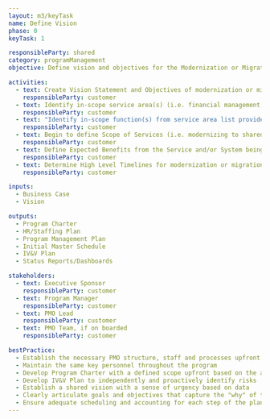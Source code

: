 ```yaml
---
layout: m3/keyTask
name: Define Vision
phase: 0
keyTask: 1

responsibleParty: shared
category: programManagement
objective: Define vision and objectives for the Modernization or Migration to Common Solution.

activities:
  - text: Create Vision Statement and Objectives of modernization or migration
    responsibleParty: customer
  - text: Identify in-scope service area(s) (i.e. financial management, human capital, procurement, grants management, travel)
    responsibleParty: customer
  - text: "Identify in-scope function(s) from service area list provided through the <a href='https://ussm.gsa.gov/fibf/'>Federal Integrated Business Framework (FIBF)</a> website"
    responsibleParty: customer
  - text: Begin to define Scope of Services (i.e. modernizing to shared system, migrating to shared transaction processing service(s), or both)
    responsibleParty: customer
  - text: Define Expected Benefits from the Service and/or System being acquire
    responsibleParty: customer
  - text: Determine High Level Timelines for modernization or migration
    responsibleParty: customer

inputs:
  - Business Case
  - Vision

outputs:
  - Program Charter
  - HR/Staffing Plan
  - Program Management Plan
  - Initial Master Schedule
  - IV&V Plan
  - Status Reports/Dashboards

stakeholders:
  - text: Executive Sponsor
    responsibleParty: customer
  - text: Program Manager
    responsibleParty: customer
  - text: PMO Lead
    responsibleParty: customer
  - text: PMO Team, if on boarded
    responsibleParty: customer

bestPractice:
  - Establish the necessary PMO structure, staff and processes upfront as it will set the stage for the remainder of the migration
  - Maintain the same key personnel throughout the program
  - Develop Program Charter with a defined scope upfront based on the agreed upon vision; the Initial Schedule should be flexible and closely monitored for necessary updates
  - Develop IV&V Plan to independently and proactively identify risks
  - Establish a shared vision with a sense of urgency based on data
  - Clearly articulate goals and objectives that capture the "why" of the change and a high level statement of future activities
  - Ensure adequate scheduling and accounting for each step of the plan
---
```


